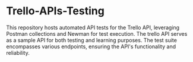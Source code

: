 # Trello-APIs-Testing
This repository hosts automated API tests for the Trello API, leveraging Postman collections and Newman for test execution. The trello API serves as a sample API for both testing and learning purposes. The test suite encompasses various endpoints, ensuring the API's functionality and reliability.
